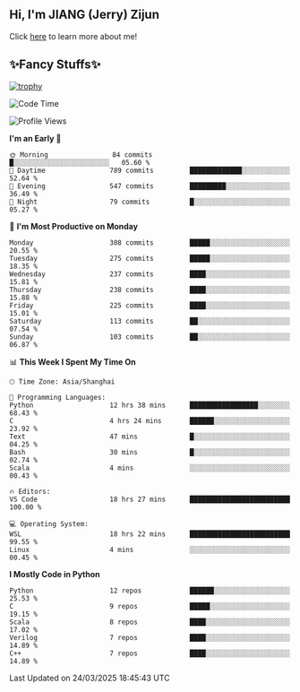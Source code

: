 ## Hi, I'm JIANG (Jerry) Zijun

Click [here](https://jzjerry.github.io/about/) to learn more about me!

## ✨Fancy Stuffs✨
[![trophy](https://github-profile-trophy.vercel.app/?username=jzjerry&theme=onedark)](https://github.com/ryo-ma/github-profile-trophy)
<!--START_SECTION:waka-->
![Code Time](http://img.shields.io/badge/Code%20Time-1%2C152%20hrs-blue)

![Profile Views](http://img.shields.io/badge/Profile%20Views-3-blue)

**I'm an Early 🐤** 

```text
🌞 Morning                84 commits          █░░░░░░░░░░░░░░░░░░░░░░░░   05.60 % 
🌆 Daytime                789 commits         █████████████░░░░░░░░░░░░   52.64 % 
🌃 Evening                547 commits         █████████░░░░░░░░░░░░░░░░   36.49 % 
🌙 Night                  79 commits          █░░░░░░░░░░░░░░░░░░░░░░░░   05.27 % 
```
📅 **I'm Most Productive on Monday** 

```text
Monday                   308 commits         █████░░░░░░░░░░░░░░░░░░░░   20.55 % 
Tuesday                  275 commits         █████░░░░░░░░░░░░░░░░░░░░   18.35 % 
Wednesday                237 commits         ████░░░░░░░░░░░░░░░░░░░░░   15.81 % 
Thursday                 238 commits         ████░░░░░░░░░░░░░░░░░░░░░   15.88 % 
Friday                   225 commits         ████░░░░░░░░░░░░░░░░░░░░░   15.01 % 
Saturday                 113 commits         ██░░░░░░░░░░░░░░░░░░░░░░░   07.54 % 
Sunday                   103 commits         ██░░░░░░░░░░░░░░░░░░░░░░░   06.87 % 
```


📊 **This Week I Spent My Time On** 

```text
🕑︎ Time Zone: Asia/Shanghai

💬 Programming Languages: 
Python                   12 hrs 38 mins      █████████████████░░░░░░░░   68.43 % 
C                        4 hrs 24 mins       ██████░░░░░░░░░░░░░░░░░░░   23.92 % 
Text                     47 mins             █░░░░░░░░░░░░░░░░░░░░░░░░   04.25 % 
Bash                     30 mins             █░░░░░░░░░░░░░░░░░░░░░░░░   02.74 % 
Scala                    4 mins              ░░░░░░░░░░░░░░░░░░░░░░░░░   00.43 % 

🔥 Editors: 
VS Code                  18 hrs 27 mins      █████████████████████████   100.00 % 

💻 Operating System: 
WSL                      18 hrs 22 mins      █████████████████████████   99.55 % 
Linux                    4 mins              ░░░░░░░░░░░░░░░░░░░░░░░░░   00.45 % 
```

**I Mostly Code in Python** 

```text
Python                   12 repos            ██████░░░░░░░░░░░░░░░░░░░   25.53 % 
C                        9 repos             █████░░░░░░░░░░░░░░░░░░░░   19.15 % 
Scala                    8 repos             ████░░░░░░░░░░░░░░░░░░░░░   17.02 % 
Verilog                  7 repos             ████░░░░░░░░░░░░░░░░░░░░░   14.89 % 
C++                      7 repos             ████░░░░░░░░░░░░░░░░░░░░░   14.89 % 
```




 Last Updated on 24/03/2025 18:45:43 UTC
<!--END_SECTION:waka-->
